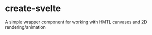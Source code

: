 # create-svelte

A simple wrapper component for working with HMTL canvases and 2D rendering/animation
